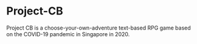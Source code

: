 # Project-CB
Project CB is a choose-your-own-adventure text-based RPG game based on the COVID-19 pandemic in Singapore in 2020.
